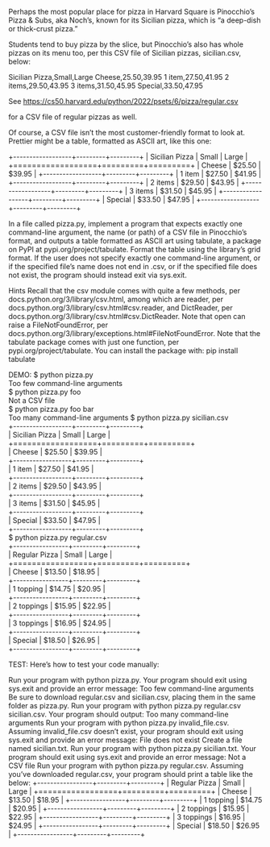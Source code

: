 Perhaps the most popular place for pizza in Harvard Square is Pinocchio’s Pizza & Subs, aka Noch’s, known for its Sicilian pizza, which is “a deep-dish or thick-crust pizza.”

Students tend to buy pizza by the slice, but Pinocchio’s also has whole pizzas on its menu too, per this CSV file of Sicilian pizzas, sicilian.csv, below:

Sicilian Pizza,Small,Large
Cheese,$25.50,$39.95
1 item,$27.50,$41.95
2 items,$29.50,$43.95
3 items,$31.50,$45.95
Special,$33.50,$47.95


See https://cs50.harvard.edu/python/2022/psets/6/pizza/regular.csv

for a CSV file of regular pizzas as well.

Of course, a CSV file isn’t the most customer-friendly format to look at. Prettier might be a table, formatted as ASCII art, like this one:

+------------------+---------+---------+
| Sicilian Pizza   | Small   | Large   |
+==================+=========+=========+
| Cheese           | $25.50  | $39.95  |
+------------------+---------+---------+
| 1 item           | $27.50  | $41.95  |
+------------------+---------+---------+
| 2 items          | $29.50  | $43.95  |
+------------------+---------+---------+
| 3 items          | $31.50  | $45.95  |
+------------------+---------+---------+
| Special          | $33.50  | $47.95  |
+------------------+---------+---------+

In a file called pizza.py, implement a program that expects exactly one command-line argument, the name (or path) of a CSV file in Pinocchio’s format, and outputs a table formatted as ASCII art using tabulate, a package on PyPI at pypi.org/project/tabulate. Format the table using the library’s grid format. If the user does not specify exactly one command-line argument, or if the specified file’s name does not end in .csv, or if the specified file does not exist, the program should instead exit via sys.exit.

Hints
Recall that the csv module comes with quite a few methods, per docs.python.org/3/library/csv.html, among which are reader, per docs.python.org/3/library/csv.html#csv.reader, and DictReader, per docs.python.org/3/library/csv.html#csv.DictReader.
Note that open can raise a FileNotFoundError, per docs.python.org/3/library/exceptions.html#FileNotFoundError.
Note that the tabulate package comes with just one function, per pypi.org/project/tabulate. You can install the package with:
pip install tabulate

DEMO:
$ python pizza.py                                                               
Too few command-line arguments  
$ python pizza.py foo                                                           
Not a CSV file    
$ python pizza.py foo bar                                                       
Too many command-line arguments 
$ python pizza.py sicilian.csv                                                  
+------------------+---------+---------+                                        
| Sicilian Pizza   | Small   | Large   |                                        
+==================+=========+=========+                                        
| Cheese           | $25.50  | $39.95  |                                        
+------------------+---------+---------+                                        
| 1 item           | $27.50  | $41.95  |                                        
+------------------+---------+---------+                                        
| 2 items          | $29.50  | $43.95  |                                        
+------------------+---------+---------+                                        
| 3 items          | $31.50  | $45.95  |                                        
+------------------+---------+---------+                                        
| Special          | $33.50  | $47.95  |                                        
+------------------+---------+---------+      
$ python pizza.py regular.csv  
+-----------------+---------+---------+                                         
| Regular Pizza   | Small   | Large   |                                         
+=================+=========+=========+                                         
| Cheese          | $13.50  | $18.95  |                                         
+-----------------+---------+---------+                                         
| 1 topping       | $14.75  | $20.95  |                                         
+-----------------+---------+---------+                                         
| 2 toppings      | $15.95  | $22.95  |                                         
+-----------------+---------+---------+                                         
| 3 toppings      | $16.95  | $24.95  |                                         
+-----------------+---------+---------+                                         
| Special         | $18.50  | $26.95  |                                         
+-----------------+---------+---------+    


TEST:
Here’s how to test your code manually:

Run your program with python pizza.py. Your program should exit using sys.exit and provide an error message:
Too few command-line arguments
Be sure to download regular.csv and sicilian.csv, placing them in the same folder as pizza.py. Run your program with python pizza.py regular.csv sicilian.csv. Your program should output:
Too many command-line arguments
Run your program with python pizza.py invalid_file.csv. Assuming invalid_file.csv doesn’t exist, your program should exit using sys.exit and provide an error message:
File does not exist
Create a file named sicilian.txt. Run your program with python pizza.py sicilian.txt. Your program should exit using sys.exit and provide an error message:
Not a CSV file
Run your program with python pizza.py regular.csv. Assuming you’ve downloaded regular.csv, your program should print a table like the below:
+-----------------+---------+---------+
| Regular Pizza   | Small   | Large   |
+=================+=========+=========+
| Cheese          | $13.50  | $18.95  |
+-----------------+---------+---------+
| 1 topping       | $14.75  | $20.95  |
+-----------------+---------+---------+
| 2 toppings      | $15.95  | $22.95  |
+-----------------+---------+---------+
| 3 toppings      | $16.95  | $24.95  |
+-----------------+---------+---------+
| Special         | $18.50  | $26.95  |
+-----------------+---------+---------+

